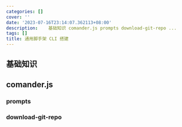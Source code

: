 ```yaml
---
categories: []
cover: ''
date: '2023-07-16T23:14:07.362113+08:00'
description:    基础知识 comander.js prompts download-git-repo ...
tags: []
title: 通用脚手架 CLI 搭建
---
```


## 基础知识

## comander.js

### prompts

### download-git-repo
